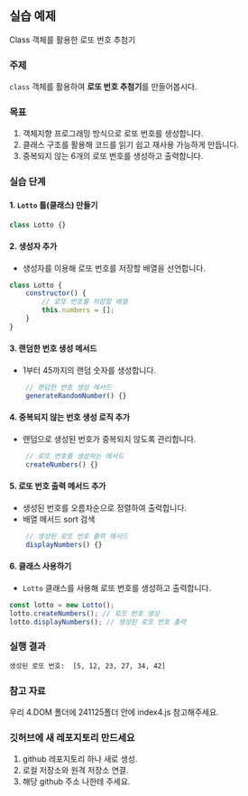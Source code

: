 ## 실습 예제

Class 객체를 활용한 로또 번호 추첨기  

### **주제**  

`class` 객체를 활용하여 **로또 번호 추첨기**를 만들어봅시다.  

### **목표**  

1. 객체지향 프로그래밍 방식으로 로또 번호를 생성합니다.  
2. 클래스 구조를 활용해 코드를 읽기 쉽고 재사용 가능하게 만듭니다.  
3. 중복되지 않는 6개의 로또 번호를 생성하고 출력합니다.  

### **실습 단계**

#### 1. `Lotto` 틀(클래스) 만들기  

```javascript
class Lotto {}
```

#### 2. **생성자 추가**  
- 생성자를 이용해 로또 번호를 저장할 배열을 선언합니다.  

```javascript
class Lotto {
    constructor() {
        // 로또 번호를 저장할 배열
        this.numbers = [];
    }
}
```

#### 3. **랜덤한 번호 생성 메서드**  
- 1부터 45까지의 랜덤 숫자를 생성합니다.  

```javascript
    // 랜덤한 번호 생성 메서드
    generateRandomNumber() {}
```

#### 4. **중복되지 않는 번호 생성 로직 추가**  
- 랜덤으로 생성된 번호가 중복되지 않도록 관리합니다.  

```javascript
    // 로또 번호를 생성하는 메서드
    createNumbers() {}
```

#### 5. **로또 번호 출력 메서드 추가**  
- 생성된 번호를 오름차순으로 정렬하여 출력합니다.
- 배열 메서드 sort 검색  

```javascript
    // 생성된 로또 번호 출력 메서드
    displayNumbers() {}
```

#### 6. **클래스 사용하기**  
- `Lotto` 클래스를 사용해 로또 번호를 생성하고 출력합니다.  

```javascript
const lotto = new Lotto();
lotto.createNumbers(); // 로또 번호 생성
lotto.displayNumbers(); // 생성된 로또 번호 출력
```

### **실행 결과**  

```sh
생성된 로또 번호:  [5, 12, 23, 27, 34, 42]
```

### 참고 자료

우리 4.DOM 폴더에 241125폴더 안에 index4.js 참고해주세요.

### 깃허브에 새 레포지토리 만드세요

1. github 레포지토리 하나 새로 생성.
2. 로컬 저장소와 원격 저장소 연결.
3. 해당 github 주소 나한테 주세요.